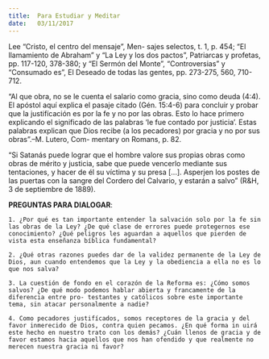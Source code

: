 ```yaml
---
title:  Para Estudiar y Meditar
date:   03/11/2017
---
```


Lee “Cristo, el centro del mensaje”, Men- sajes selectos, t. 1, p. 454; “El llamamiento de Abraham” y “La Ley y los dos pactos”, Patriarcas y profetas, pp. 117-120, 378-380; y “El Sermón del Monte”, “Controversias” y “Consumado es”, El Deseado de todas las gentes, pp. 273-275, 560, 710-712.

“Al que obra, no se le cuenta el salario como gracia, sino como deuda (4:4). El apóstol aquí explica el pasaje citado (Gén. 15:4-6) para concluir y probar que la justifícación es por la fe y no por las obras. Esto lo hace primero explicando el significado de las palabras ‘le fue contado por justicia’. Estas palabras explican que Dios recibe (a los pecadores) por gracia y no por sus obras”.–M. Lutero, Com- mentary on Romans, p. 82.

“Si Satanás puede lograr que el hombre valore sus propias obras como obras de mérito y justicia, sabe que puede vencerlo mediante sus tentaciones, y hacer de él su víctima y su presa [...]. Asperjen los postes de las puertas con la sangre del Cordero del Calvario, y estarán a salvo” (R&H, 3 de septiembre de 1889).


**PREGUNTAS PARA DIALOGAR**:

`1. ¿Por qué es tan importante entender la salvación solo por la fe sin las obras de la Ley? ¿De qué clase de errores puede protegernos ese conocimiento? ¿Qué peligros les aguardan a aquellos que pierden de vista esta enseñanza bíblica fundamental?`

`2. ¿Qué otras razones puedes dar de la validez permanente de la Ley de Dios, aun cuando entendemos que la Ley y la obediencia a ella no es lo que nos salva? `

`3. La cuestión de fondo en el corazón de la Reforma es: ¿Cómo somos salvos? ¿De qué modo podemos hablar abierta y francamente de la diferencia entre pro- testantes y católicos sobre este importante tema, sin atacar personalmente a nadie? `

`4. Como pecadores justifícados, somos receptores de la gracia y del favor inmerecido de Dios, contra quien pecamos. ¿En qué forma in uirá este hecho en nuestro trato con los demás? ¿Cuán llenos de gracia y de favor estamos hacia aquellos que nos han ofendido y que realmente no merecen nuestra gracia ni favor?`